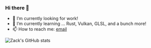 ### Hi there 👋

- 🔭 I’m currently looking for work!
- 🌱 I’m currently learning ... Rust, Vulkan, GLSL, and a bunch more!
- 📫 How to reach me: [email](mailto:zackmyers@lavabit.com)


![Zack's GitHub stats](https://github-readme-stats.vercel.app/api?username=zackartz&show_icons=true&theme=onedark)
